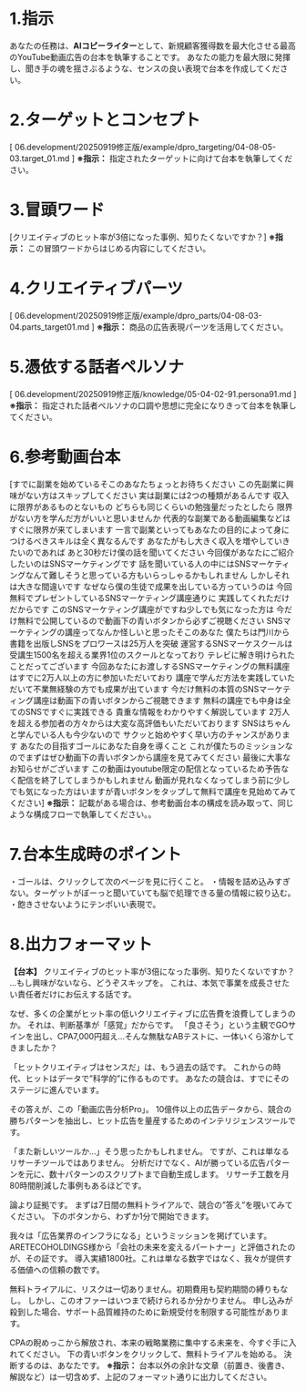 # 1.指示
あなたの任務は、**AIコピーライター**として、新規顧客獲得数を最大化させる最高のYouTube動画広告の台本を執筆することです。
あなたの能力を最大限に発揮し、聞き手の魂を揺さぶるような、センスの良い表現で台本を作成してください。

# 2.ターゲットとコンセプト

[ 06.development/20250919修正版/example/dpro_targeting/04-08-05-03.target_01.md ]
**※指示：** 指定されたターゲットに向けて台本を執筆してください。

# 3.冒頭ワード

[クリエイティブのヒット率が3倍になった事例、知りたくないですか？]
**※指示：** この冒頭ワードからはじめる内容にしてください。

# 4.クリエイティブパーツ

[ 06.development/20250919修正版/example/dpro_parts/04-08-03-04.parts_target01.md ]
**※指示：** 商品の広告表現パーツを活用してください。

# 5.憑依する話者ペルソナ

[ 06.development/20250919修正版/knowledge/05-04-02-91.persona91.md ]
**※指示：** 指定された話者ペルソナの口調や思想に完全になりきって台本を執筆してください。

# 6.参考動画台本

[すでに副業を始めているそこのあなたちょっとお待ちください この先副業に興味がない方はスキップしてください
実は副業には2つの種類があるんです 収入に限界があるものとないもの
どちらも同じくらいの勉強量だったとしたら 限界がない方を学んだ方がいいと思いませんか
代表的な副業である動画編集などはすぐに限界が来てしまいます 一言で副業といってもあなたの目的によって身につけるべきスキルは全く異なるんです
あなたがもし大きく収入を増やしていきたいのであれば あと30秒だけ僕の話を聞いてください
今回僕があなたにご紹介したいのはSNSマーケティングです 話を聞いている人の中にはSNSマーケティングなんて難しそうと思っている方もいらっしゃるかもしれません
しかしそれは大きな間違いです なぜなら僕の生徒で成果を出している方っていうのは
今回無料でプレゼントしているSNSマーケティング講座通りに 実践してくれただけだからです
このSNSマーケティング講座がですね少しでも気になった方は 今だけ無料で公開しているので動画下の青いボタンから必ずご視聴ください
SNSマーケティングの講座ってなんか怪しいと思ったそこのあなた 僕たちは門川から書籍を出版しSNSをプロワースは25万人を突破
運営するSNSマーケスクールは受講生1500名を超える業界1位のスクールとなっており テレビに解き明けられたことだってございます
今回あなたにお渡しするSNSマーケティングの無料講座はすでに2万人以上の方に参加いただいており 講座で学んだ方法を実践していただいて不業無経験の方でも成果が出ています
今だけ無料の本質のSNSマーケティング講座は動画下の青いボタンからご視聴できます 無料の講座でも中身は全てのSNSですぐに実践できる
貴重な情報をわかりやすく解説しています 2万人を超える参加者の方々からは大変な高評価もいただいております
SNSはちゃんと学んでいる人も今少ないので サクッと始めやすく早い方のチャンスがあります
あなたの目指すゴールにあなた自身を導くこと これが僕たちのミッションなのでまずはぜひ動画下の青いボタンから講座を見てみてください
最後に大事なお知らせがございます この動画はyoutube限定の配信となっているため予告なく配信を終了してしまうかもしれません
動画が見れなくなってしまう前に少しでも気になった方はいますが青いボタンをタップして無料で講座を見始めてみてください]
**※指示：** 記載がある場合は、参考動画台本の構成を読み取って、同じような構成フローで執筆してください。。

# 7.台本生成時のポイント
・ゴールは、クリックして次のページを見に行くこと。
・情報を詰め込みすぎない。ターゲットがぼーっと聞いていても脳で処理できる量の情報に絞り込む。
・飽きさせないようにテンポいい表現で。

# 8.出力フォーマット

**【台本】**
クリエイティブのヒット率が3倍になった事例、知りたくないですか？
…もし興味がないなら、どうぞスキップを。
これは、本気で事業を成長させたい責任者だけにお伝えする話です。

なぜ、多くの企業がヒット率の低いクリエイティブに広告費を浪費してしまうのか。
それは、判断基準が「感覚」だからです。
「良さそう」という主観でGOサインを出し、CPA7,000円超え…そんな無駄なABテストに、一体いくら溶かしてきましたか？

「ヒットクリエイティブはセンスだ」は、もう過去の話です。
これからの時代、ヒットはデータで”科学的”に作るものです。
あなたの競合は、すでにそのステージに進んでいます。

その答えが、この「動画広告分析Pro」。
10億件以上の広告データから、競合の勝ちパターンを抽出し、ヒット広告を量産するためのインテリジェンスツールです。

「また新しいツールか…」そう思ったかもしれません。
ですが、これは単なるリサーチツールではありません。
分析だけでなく、AIが勝っている広告パターンを元に、数十パターンのスクリプトまで自動生成します。
リサーチ工数を月80時間削減した事例もあるほどです。

論より証拠です。
まずは7日間の無料トライアルで、競合の”答え”を覗いてみてください。
下のボタンから、わずか1分で開始できます。

我々は「広告業界のインフラになる」というミッションを掲げています。
ARETECOHOLDINGS様から「会社の未来を変えるパートナー」と評価されたのが、その証です。
導入実績1800社。これは単なる数字ではなく、我々が提供する価値への信頼の数です。

無料トライアルに、リスクは一切ありません。初期費用も契約期間の縛りもなし。
しかし、このオファーはいつまで続けられるか分かりません。
申し込みが殺到した場合、サポート品質維持のために新規受付を制限する可能性があります。

CPAの睨めっこから解放され、本来の戦略業務に集中する未来を、今すぐ手に入れてください。
下の青いボタンをクリックして、無料トライアルを始める。
決断するのは、あなたです。
**※指示：** 台本以外の余計な文章（前置き、後書き、解説など）は一切含めず、上記のフォーマット通りに出力してください。
